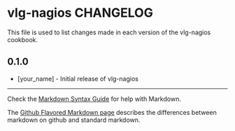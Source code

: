 vlg-nagios CHANGELOG
====================

This file is used to list changes made in each version of the vlg-nagios cookbook.

0.1.0
-----
- [your_name] - Initial release of vlg-nagios

- - -
Check the [Markdown Syntax Guide](http://daringfireball.net/projects/markdown/syntax) for help with Markdown.

The [Github Flavored Markdown page](http://github.github.com/github-flavored-markdown/) describes the differences between markdown on github and standard markdown.
